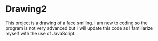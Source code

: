 # Drawing2
This project is a drawing of a face smiling. I am new to coding so the program is not very advanced but I will update this code as I familiarize myself with the use of JavaScript. 
